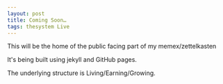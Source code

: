 ```yaml
---
layout: post
title: Coming Soon…
tags: thesystem Live
---
```


This will be the home of the public facing part of my memex/zettelkasten

It's being built using jekyll and GitHub pages.

The underlying structure is Living/Earning/Growing.



